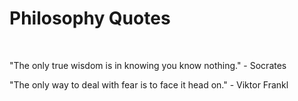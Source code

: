 <h1> Philosophy Quotes </h1>

</br>
<p> "The only true wisdom is in knowing you know nothing." - Socrates </p>
<p> "The only way to deal with fear is to face it head on." - Viktor Frankl </p>
